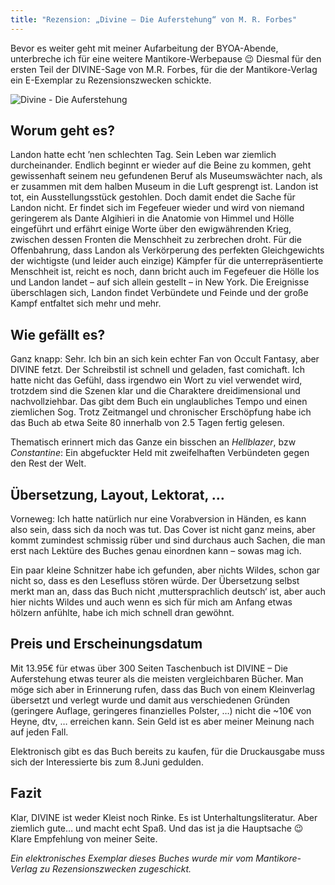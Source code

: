 ```yaml
---
title: "Rezension: „Divine – Die Auferstehung“ von M. R. Forbes"
---
```


[divine]: /images/divine1-ebook_720x600.jpg "Divine - Die Auferstehung"

Bevor es weiter geht mit meiner Aufarbeitung der BYOA-Abende, unterbreche ich für eine weitere Mantikore-Werbepause :wink:
Diesmal für den ersten Teil der DIVINE-Sage von M.R. Forbes, für die der Mantikore-Verlag ein E-Exemplar zu Rezensionszwecken schickte.

![][divine]

## Worum geht es?

Landon hatte echt ’nen schlechten Tag. Sein Leben war ziemlich durcheinander. Endlich beginnt er wieder auf die Beine zu kommen, geht gewissenhaft seinem neu gefundenen Beruf als Museumswächter nach, als er zusammen mit dem halben Museum in die Luft gesprengt ist. Landon ist tot, ein Ausstellungsstück gestohlen. Doch damit endet die Sache für Landon nicht. Er findet sich im Fegefeuer wieder und wird von niemand geringerem als Dante Algihieri in die Anatomie von Himmel und Hölle eingeführt und erfährt einige Worte über den ewigwährenden Krieg, zwischen dessen Fronten die Menschheit zu zerbrechen droht. Für die Offenbahrung, dass Landon als Verkörperung des perfekten Gleichgewichts der wichtigste (und leider auch einzige) Kämpfer für die unterrepräsentierte Menschheit ist, reicht es noch, dann bricht auch im Fegefeuer die Hölle los und Landon landet – auf sich allein gestellt – in New York. Die Ereignisse überschlagen sich, Landon findet Verbündete und Feinde und der große Kampf entfaltet sich mehr und mehr.

## Wie gefällt es?

Ganz knapp: Sehr. Ich bin an sich kein echter Fan von Occult Fantasy, aber DIVINE fetzt. Der Schreibstil ist schnell und geladen, fast comichaft. Ich hatte nicht das Gefühl, dass irgendwo ein Wort zu viel verwendet wird, trotzdem sind die Szenen klar und die Charaktere dreidimensional und nachvollziehbar. Das gibt dem Buch ein unglaubliches Tempo und einen ziemlichen Sog. Trotz Zeitmangel und chronischer Erschöpfung habe ich das Buch ab etwa Seite 80 innerhalb von 2.5 Tagen fertig gelesen.

Thematisch erinnert mich das Ganze ein bisschen an *Hellblazer*, bzw *Constantine*: Ein abgefuckter Held mit zweifelhaften Verbündeten gegen den Rest der Welt.

## Übersetzung, Layout, Lektorat, …

Vorneweg: Ich hatte natürlich nur eine Vorabversion in Händen, es kann also sein, dass sich da noch was tut. Das Cover ist nicht ganz meins, aber kommt zumindest schmissig rüber und sind durchaus auch Sachen, die man erst nach Lektüre des Buches genau einordnen kann – sowas mag ich.

Ein paar kleine Schnitzer habe ich gefunden, aber nichts Wildes, schon gar nicht so, dass es den Lesefluss stören würde. Der Übersetzung selbst merkt man an, dass das Buch nicht ‚muttersprachlich deutsch‘ ist, aber auch hier nichts Wildes und auch wenn es sich für mich am Anfang etwas hölzern anfühlte, habe ich mich schnell dran gewöhnt.

## Preis und Erscheinungsdatum

Mit 13.95€ für etwas über 300 Seiten Taschenbuch ist DIVINE – Die Auferstehung etwas teurer als die meisten vergleichbaren Bücher. Man möge sich aber in Erinnerung rufen, dass das Buch von einem Kleinverlag übersetzt und verlegt wurde und damit aus verschiedenen Gründen (geringere Auflage, geringeres finanzielles Polster, …) nicht die ~10€ von Heyne, dtv, … erreichen kann. Sein Geld ist es aber meiner Meinung nach auf jeden Fall.

Elektronisch gibt es das Buch bereits zu kaufen, für die Druckausgabe muss sich der Interessierte bis zum 8.Juni gedulden.

## Fazit

Klar, DIVINE ist weder Kleist noch Rinke. Es ist Unterhaltungsliteratur. Aber ziemlich gute… und macht echt Spaß. Und das ist ja die Hauptsache :wink: Klare Empfehlung von meiner Seite.

*Ein elektronisches Exemplar dieses Buches wurde mir vom Mantikore-Verlag zu Rezensionszwecken zugeschickt.*
